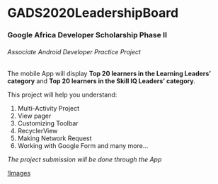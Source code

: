 # GADS2020LeadershipBoard
### Google Africa Developer Scholarship Phase II

###### Associate Android Developer Practice Project

The mobile App will display **Top 20 learners in the Learning Leaders’ category** and **Top 20 learners
in the Skill IQ Leaders’ category**.

This project will help you understand:
1. Multi-Activity Project
2. View pager
3. Customizing Toolbar
4. RecyclerView
5. Making Network Request
6. Working with Google Form and many more...

*The project submission will be done through the App*

[!Images](https://drive.google.com/drive/u/0/folders/1GvW7z-vIOkQnlTIArQ2QqtztAhmt9O31/Screenshot_1.png)
